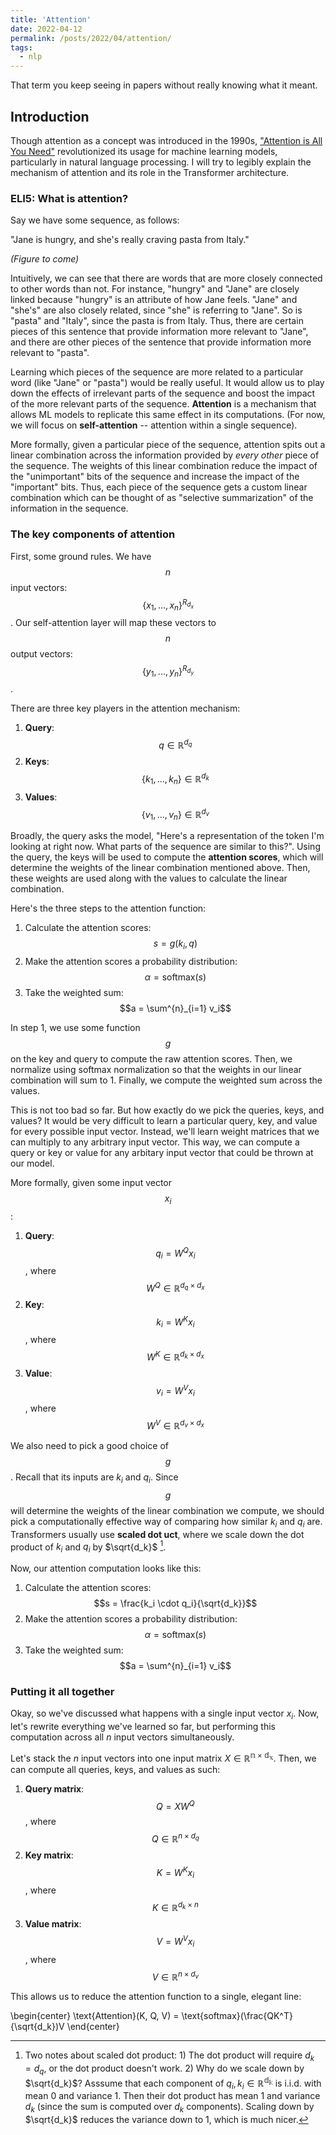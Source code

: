 ```yaml
---
title: 'Attention'
date: 2022-04-12
permalink: /posts/2022/04/attention/
tags:
  - nlp
---
```

That term you keep seeing in papers without really knowing what it meant.

## Introduction
Though attention as a concept was introduced in the 1990s, ["Attention is All You Need"](https://arxiv.org/abs/1706.03762) revolutionized its usage for machine learning models, particularly in natural language processing. I will try to legibly explain the mechanism of attention and its role in the Transformer architecture.

### ELI5: What is attention?
Say we have some sequence, as follows:

"Jane is hungry, and she's really craving pasta from Italy." 

_(Figure to come)_

Intuitively, we can see that there are words that are more closely connected to other words than not. For instance, "hungry" and "Jane" are closely linked because "hungry" is an attribute of how Jane feels. "Jane" and "she's" are also closely related, since "she" is referring to "Jane". So is "pasta" and "Italy", since the pasta is from Italy. Thus, there are certain pieces of this sentence that provide information more relevant to "Jane", and there are other pieces of the sentence that provide information more relevant to "pasta".

Learning which pieces of the sequence are more related to a particular word (like "Jane" or "pasta") would be really useful. It would allow us to play down the effects of irrelevant parts of the sequence and boost the impact of the more relevant parts of the sequence. **Attention** is a mechanism that allows ML models to replicate this same effect in its computations. (For now, we will focus on **self-attention** -- attention within a single sequence).

More formally, given a particular piece of the sequence, attention spits out a linear combination across the information provided by _every other_ piece of the sequence. The weights of this linear combination reduce the impact of the "unimportant" bits of the sequence and increase the impact of the "important" bits. Thus, each piece of the sequence gets a custom linear combination which can be thought of as "selective summarization" of the information in the sequence.

### The key components of attention
First, some ground rules. We have $$n$$ input vectors: $$\{x_1, ..., x_n\}^{R_{d_x}}$$. Our self-attention layer will map these vectors to $$n$$ output vectors: $$\{y_1, ..., y_n\}^{R_{d_y}}$$. 

There are three key players in the attention mechanism: 
1. **Query**: $$q \in \mathbb{R}^{d_q}$$
2. **Keys**: $$\{k_1, ..., k_n\} \in \mathbb{R}^{d_k}$$
3. **Values**: $$\{v_1, ..., v_n\} \in \mathbb{R}^{d_v}$$

Broadly, the query asks the model, "Here's a representation of the token I'm looking at right now. What parts of the sequence are similar to this?". Using the query, the keys will be used to compute the **attention scores**, which will determine the weights of the linear combination mentioned above. Then, these weights are used along with the values to calculate the linear combination.
 
Here's the three steps to the attention function:
1. Calculate the attention scores: $$s = g(k_i, q)$$
2. Make the attention scores a probability distribution: $$\alpha = \text{softmax}(s)$$
3. Take the weighted sum: $$a = \sum^{n}_{i=1} v_i$$

In step 1, we use some function $$g$$ on the key and query to compute the raw attention scores. Then, we normalize using softmax normalization so that the weights in our linear combination will sum to 1. Finally, we compute the weighted sum across the values.

This is not too bad so far. But how exactly do we pick the queries, keys, and values? It would be very difficult to learn a particular query, key, and value for every possible input vector. Instead, we'll learn weight matrices that we can multiply to any arbitrary input vector. This way, we can compute a query or key or value for any arbitary input vector that could be thrown at our model. 

More formally, given some input vector $$x_i$$:

1. **Query**: $$q_i = W^Qx_i$$, where $$W^Q \in \mathbb{R}^{d_q \times d_x}$$
2. **Key**: $$k_i = W^Kx_i$$, where $$W^K \in \mathbb{R}^{d_k\times d_x}$$
3. **Value**: $$v_i = W^Vx_i$$, where $$W^V \in \mathbb{R}^{d_v\times d_x}$$

We also need to pick a good choice of $$g$$. Recall that its inputs are $k_i$ and $q_i$. Since $$g$$ will determine the weights of the linear combination we compute, we should pick a computationally effective way of comparing how similar $k_i$ and $q_i$ are. Transformers usually use **scaled dot 
uct**, where we scale down the dot product of $k_i$ and $q_i$ by $\sqrt{d_k}$ [^scp].

[^scp]: Two notes about scaled dot product: 1) The dot product will require $d_k = d_q$, or the dot product doesn't work. 2) Why do we scale down by $\sqrt{d_k}$? Asssume that each component of $q_i, k_i \in \mathbb{R^{d_k}}$ is i.i.d. with mean 0 and variance 1. Then their dot product has mean 1 and variance $d_k$ (since the sum is computed over $d_k$ components). Scaling down by $\sqrt{d_k}$ reduces the variance down to 1, which is much nicer.

Now, our attention computation looks like this:
1. Calculate the attention scores: $$s = \frac{k_i \cdot q_i}{\sqrt{d_k}}$$
2. Make the attention scores a probability distribution: $$\alpha = \text{softmax}(s)$$
3. Take the weighted sum: $$a = \sum^{n}_{i=1} v_i$$

### Putting it all together
Okay, so we've discussed what happens with a single input vector $x_i$. Now, let's rewrite everything we've learned so far, but performing this computation across all $n$ input vectors simultaneously.

Let's stack the $n$ input vectors into one input matrix $X \in \mathbb{R^{n \times d_x}}$. Then, we can compute all queries, keys, and values as such:

1. **Query matrix**: $$Q = XW^Q$$, where $$Q \in \mathbb{R}^{n \times d_q}$$
2. **Key matrix**: $$K= W^Kx_i$$, where $$K \in \mathbb{R}^{d_k\times n}$$
3. **Value matrix**: $$V = W^Vx_i$$, where $$V \in \mathbb{R}^{n\times d_v}$$

This allows us to reduce the attention function to a single, elegant line:

\begin{center}
  \text{Attention}(K, Q, V) = \text{softmax}(\frac{QK^T}{\sqrt{d_k})V
\end{center}
